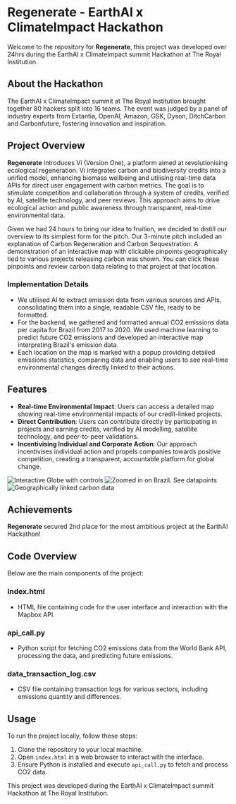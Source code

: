 # Regenerate - EarthAI x ClimateImpact Hackathon

Welcome to the repository for **Regenerate**, this project was developed over 24hrs during the EarthAI x ClimateImpact summit Hackathon at The Royal Institution.

## About the Hackathon
The EarthAI x ClimateImpact summit at The Royal Institution brought together 80 hackers split into 16 teams. The event was judged by a panel of industry experts from Extantia, OpenAI, Amazon, GSK, Dyson, DitchCarbon and Carbonfuture, fostering innovation and inspiration.

## Project Overview
**Regenerate** introduces Vi (Version One), a platform aimed at revolutionising ecological regeneration. Vi integrates carbon and biodiversity credits into a unified model, enhancing biomass wellbeing and utilising real-time data APIs for direct user engagement with carbon metrics. The goal is to stimulate competition and collaboration through a system of credits, verified by AI, satellite technology, and peer reviews. This approach aims to drive ecological action and public awareness through transparent, real-time environmental data.

Given we had 24 hours to bring our idea to fruition, we decided to distill our overview to its simplest form for the pitch. Our 3-minute pitch included an explanation of Carbon Regeneration and Carbon Sequestration. A demonstration of an interactive map with clickable pinpoints geographically tied to various projects releasing carbon was shown. You can click these pinpoints and review carbon data relating to that project at that location.

### Implementation Details
- We utilised AI to extract emission data from various sources and APIs, consolidating them into a single, readable CSV file, ready to be formatted.
- For the backend, we gathered and formatted annual CO2 emissions data per capita for Brazil from 2017 to 2020. We used machine learning to predict future CO2 emissions and developed an interactive map interpreting Brazil's emission data.
- Each location on the map is marked with a popup providing detailed emissions statistics, comparing data and enabling users to see real-time environmental changes directly linked to their actions.

## Features
- **Real-time Environmental Impact**: Users can access a detailed map showing real-time environmental impacts of our credit-linked projects.
- **Direct Contribution**: Users can contribute directly by participating in projects and earning credits, verified by AI modelling, satellite technology, and peer-to-peer validations.
- **Incentivising Individual and Corporate Action**: Our approach incentivises individual action and propels companies towards positive competition, creating a transparent, accountable platform for global change.

![Interactive Globe with controls](images/photo1.png)
![Zoomed in on Brazil. See datapoints](images/photo2.png)
![Geographically linked carbon data](images/photo3.png)

## Achievements
**Regenerate** secured 2nd place for the most ambitious project at the EarthAI Hackathon!

## Code Overview
Below are the main components of the project:

### Index.html
- HTML file containing code for the user interface and interaction with the Mapbox API.

### api_call.py
- Python script for fetching CO2 emissions data from the World Bank API, processing the data, and predicting future emissions.

### data_transaction_log.csv
- CSV file containing transaction logs for various sectors, including emissions quantity and differences.

## Usage
To run the project locally, follow these steps:
1. Clone the repository to your local machine.
2. Open `index.html` in a web browser to interact with the interface.
3. Ensure Python is installed and execute `api_call.py` to fetch and process CO2 data.

This project was developed during the EarthAI x ClimateImpact summit Hackathon at The Royal Institution.
